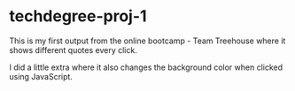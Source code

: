 # techdegree-proj-1
This is my first output from the online bootcamp - Team Treehouse where it shows different quotes every click.

I did a little extra where it also changes the background color when clicked using JavaScript.
